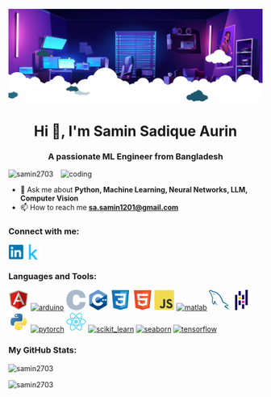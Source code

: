 ![logo](https://github.com/samin2703/samin2703/blob/main/bannner1.webp)

<h1 align="center">Hi 👋, I'm Samin Sadique Aurin</h1>
<h3 align="center">A passionate ML Engineer from Bangladesh</h3>

<img align="right" alt="coding" width="400" src="https://media4.giphy.com/media/v1.Y2lkPTc5MGI3NjExdDh3cXZyeTExZDNzc2hpYXdiOWZ3OWF5NDF0d3A3ZGsxM2I1MjBuOSZlcD12MV9pbnRlcm5hbF9naWZfYnlfaWQmY3Q9Zw/gutZ5Pm6Xl62eIf5RZ/giphy.webp">

<p align="left"> <img src="https://komarev.com/ghpvc/?username=samin2703&label=Profile%20views&color=0e75b6&style=flat-square" alt="samin2703" /> </p>



- 💬 Ask me about **Python, Machine Learning, Neural Networks, LLM, Computer Vision**
- 📫 How to reach me **sa.samin1201@gmail.com**

<h3 align="left">Connect with me:</h3>
<p align="left">
  <a href="https://linkedin.com/in/samin sadique aurin" target="blank"><img align="center" src="https://raw.githubusercontent.com/devicons/devicon/master/icons/linkedin/linkedin-original.svg" alt="linkedin" height="30" width="30" /></a>
  <a href="https://kaggle.com/samin sadique aurin" target="blank"><img align="center" src="https://raw.githubusercontent.com/devicons/devicon/master/icons/kaggle/kaggle-original.svg" alt="kaggle" height="30" width="30" /></a>
</p>

<h3 align="left">Languages and Tools:</h3>
<p align="left">
  <a href="https://angular.io" target="_blank" rel="noreferrer"><img src="https://raw.githubusercontent.com/devicons/devicon/master/icons/angularjs/angularjs-original.svg" alt="angularjs" width="40" height="40"/></a>
  <a href="https://www.arduino.cc/" target="_blank" rel="noreferrer"><img src="https://cdn.worldvectorlogo.com/logos/arduino-1.svg" alt="arduino" width="40" height="40"/></a>
  <a href="https://www.cprogramming.com/" target="_blank" rel="noreferrer"><img src="https://raw.githubusercontent.com/devicons/devicon/master/icons/c/c-original.svg" alt="c" width="40" height="40"/></a>
  <a href="https://www.w3schools.com/cpp/" target="_blank" rel="noreferrer"><img src="https://raw.githubusercontent.com/devicons/devicon/master/icons/cplusplus/cplusplus-original.svg" alt="cplusplus" width="40" height="40"/></a>
  <a href="https://www.w3schools.com/css/" target="_blank" rel="noreferrer"><img src="https://raw.githubusercontent.com/devicons/devicon/master/icons/css3/css3-original.svg" alt="css3" width="40" height="40"/></a>
  <a href="https://www.w3.org/html/" target="_blank" rel="noreferrer"><img src="https://raw.githubusercontent.com/devicons/devicon/master/icons/html5/html5-original.svg" alt="html5" width="40" height="40"/></a>
  <a href="https://developer.mozilla.org/en-US/docs/Web/JavaScript" target="_blank" rel="noreferrer"><img src="https://raw.githubusercontent.com/devicons/devicon/master/icons/javascript/javascript-original.svg" alt="javascript" width="40" height="40"/></a>
  <a href="https://www.mathworks.com/" target="_blank" rel="noreferrer"><img src="https://upload.wikimedia.org/wikipedia/commons/2/21/Matlab_Logo.png" alt="matlab" width="40" height="40"/></a>
  <a href="https://www.mysql.com/" target="_blank" rel="noreferrer"><img src="https://raw.githubusercontent.com/devicons/devicon/master/icons/mysql/mysql-original.svg" alt="mysql" width="40" height="40"/></a>
  <a href="https://pandas.pydata.org/" target="_blank" rel="noreferrer"><img src="https://raw.githubusercontent.com/devicons/devicon/master/icons/pandas/pandas-original.svg" alt="pandas" width="40" height="40"/></a>
  <a href="https://www.python.org" target="_blank" rel="noreferrer"><img src="https://raw.githubusercontent.com/devicons/devicon/master/icons/python/python-original.svg" alt="python" width="40" height="40"/></a>
  <a href="https://pytorch.org/" target="_blank" rel="noreferrer"><img src="https://www.vectorlogo.zone/logos/pytorch/pytorch-icon.svg" alt="pytorch" width="40" height="40"/></a>
  <a href="https://reactjs.org/" target="_blank" rel="noreferrer"><img src="https://raw.githubusercontent.com/devicons/devicon/master/icons/react/react-original.svg" alt="react" width="40" height="40"/></a>
  <a href="https://scikit-learn.org/" target="_blank" rel="noreferrer"><img src="https://upload.wikimedia.org/wikipedia/commons/0/05/Scikit_learn_logo_small.svg" alt="scikit_learn" width="40" height="40"/></a>
  <a href="https://seaborn.pydata.org/" target="_blank" rel="noreferrer"><img src="https://seaborn.pydata.org/_images/logo-mark-lightbg.svg" alt="seaborn" width="40" height="40"/></a>
  <a href="https://www.tensorflow.org" target="_blank" rel="noreferrer"><img src="https://www.vectorlogo.zone/logos/tensorflow/tensorflow-icon.svg" alt="tensorflow" width="40" height="40"/></a>
</p>

<h3 align="left">My GitHub Stats:</h3>
<p><img align="center" src="https://github-readme-stats.vercel.app/api?username=samin2703&show_icons=true&theme=radical" alt="samin2703" /></p>
<p><img align="center" src="https://github-readme-stats.vercel.app/api/top-langs?username=samin2703&show_icons=true&locale=en&layout=compact&theme=radical" alt="samin2703" /></p>
